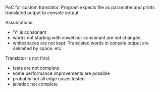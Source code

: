 PoC for custom translator. 
Program expects file as paramater and prints translated output to console output.

Assumptions:
- 'Y' is consonant
- words not starting with vowel nor consonant are not changed
- whitespaces are not kept. Translated words in console output are delimited by space.
etc.

Translator is not final:
- tests are not complete
- some performance improvements are possible
- probably not all edge cases tested
- javadoc not complete